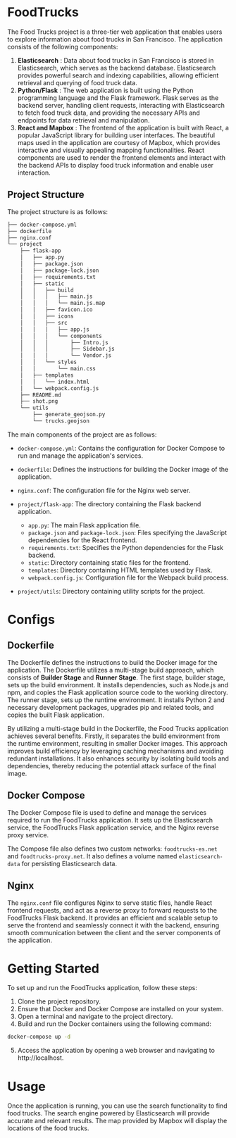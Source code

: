 # FoodTrucks

The Food Trucks project is a three-tier web application that enables users to explore information about food trucks in San Francisco. The application consists of the following components:

1. **Elasticsearch** : Data about food trucks in San Francisco is stored in Elasticsearch, which serves as the backend database. Elasticsearch provides powerful search and indexing capabilities, allowing efficient retrieval and querying of food truck data.
2. **Python/Flask** : The web application is built using the Python programming language and the Flask framework. Flask serves as the backend server, handling client requests, interacting with Elasticsearch to fetch food truck data, and providing the necessary APIs and endpoints for data retrieval and manipulation.
3. **React and Mapbox** : The frontend of the application is built with React, a popular JavaScript library for building user interfaces. The beautiful maps used in the application are courtesy of Mapbox, which provides interactive and visually appealing mapping functionalities. React components are used to render the frontend elements and interact with the backend APIs to display food truck information and enable user interaction.

## Project Structure

The project structure is as follows:

```bash
├── docker-compose.yml
├── dockerfile
├── nginx.conf
└── project
    ├── flask-app
    │   ├── app.py
    │   ├── package.json
    │   ├── package-lock.json
    │   ├── requirements.txt
    │   ├── static
    │   │   ├── build
    │   │   │   ├── main.js
    │   │   │   └── main.js.map
    │   │   ├── favicon.ico
    │   │   ├── icons
    │   │   ├── src
    │   │   │   ├── app.js
    │   │   │   └── components
    │   │   │       ├── Intro.js
    │   │   │       ├── Sidebar.js
    │   │   │       └── Vendor.js
    │   │   └── styles
    │   │       └── main.css
    │   ├── templates
    │   │   └── index.html
    │   └── webpack.config.js
    ├── README.md
    ├── shot.png
    └── utils
        ├── generate_geojson.py
        └── trucks.geojson
```

The main components of the project are as follows:

* `docker-compose.yml`: Contains the configuration for Docker Compose to run and manage the application's services.
* `dockerfile`: Defines the instructions for building the Docker image of the application.
* `nginx.conf`: The configuration file for the Nginx web server.
* `project/flask-app`: The directory containing the Flask backend application.

  * `app.py`: The main Flask application file.
  * `package.json` and `package-lock.json`: Files specifying the JavaScript dependencies for the React frontend.
  * `requirements.txt`: Specifies the Python dependencies for the Flask backend.
  * `static`: Directory containing static files for the frontend.
  * `templates`: Directory containing HTML templates used by Flask.
  * `webpack.config.js`: Configuration file for the Webpack build process.
* `project/utils`: Directory containing utility scripts for the project.

# Configs

## Dockerfile

The Dockerfile defines the instructions to build the Docker image for the application. The Dockerfile utilizes a multi-stage build approach, which consists of   **Builder Stage** and **Runner Stage**. The first stage, builder stage, sets up the build environment. It installs dependencies, such as Node.js and npm, and copies the Flask application source code to the working directory. The runner stage, sets up the runtime environment. It installs Python 2 and necessary development packages, upgrades pip and related tools, and copies the built Flask application.

By utilizing a multi-stage build in the Dockerfile, the Food Trucks application achieves several benefits. Firstly, it separates the build environment from the runtime environment, resulting in smaller Docker images. This approach improves build efficiency by leveraging caching mechanisms and avoiding redundant installations. It also enhances security by isolating build tools and dependencies, thereby reducing the potential attack surface of the final image.

## Docker Compose

The Docker Compose file is used to define and manage the services required to run the FoodTrucks application. It sets up the Elasticsearch service, the FoodTrucks Flask application service, and the Nginx reverse proxy service.

The Compose file also defines two custom networks: `foodtrucks-es.net` and `foodtrucks-proxy.net`. It also defines a volume named `elasticsearch-data` for persisting Elasticsearch data.

## Nginx

The `nginx.conf` file configures Nginx to serve static files, handle React frontend requests, and act as a reverse proxy to forward requests to the FoodTrucks Flask backend. It provides an efficient and scalable setup to serve the frontend and seamlessly connect it with the backend, ensuring smooth communication between the client and the server components of the application.

# Getting Started

To set up and run the FoodTrucks application, follow these steps:

1. Clone the project repository.
2. Ensure that Docker and Docker Compose are installed on your system.
3. Open a terminal and navigate to the project directory.
4. Build and run the Docker containers using the following command:

```bash
docker-compose up -d
```

5. Access the application by opening a web browser and navigating to http://localhost.

# Usage

Once the application is running, you can use the search functionality to find food trucks. The search engine powered by Elasticsearch will provide accurate and relevant results. The map provided by Mapbox will display the locations of the food trucks.
